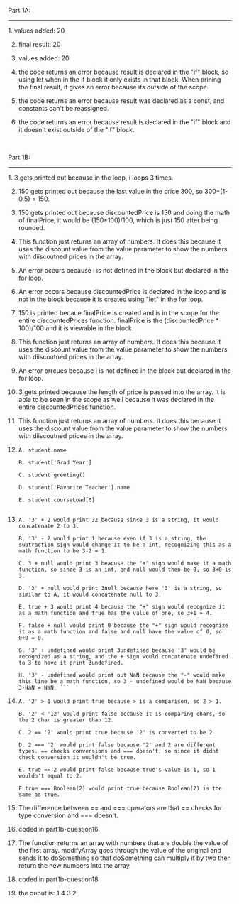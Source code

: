 Part 1A:
<hr>
1. values added: 20

2. final result: 20

3. values added: 20

4. the code returns an error because result is declared in the "if" block, so using let when in the if block it only exists in that block. When prining the final result, it gives an error because its outside of the scope.

5. the code returns an error because result was declared as a const, and constants can't be reassigned.

6. the code returns an error because result is declared in the "if" block and it doesn't exist outside of the "if" block.

<br>

Part 1B:
<hr>
1. 3 gets printed out because in the loop, i loops 3 times.

2. 150 gets printed out because the last value in the price 300, so 300*(1-0.5) = 150.

3. 150 gets printed out because discountedPrice is 150 and doing the math of finalPrice, it would be (150*100)/100, which is just 150 after being rounded.

4. This function just returns an array of numbers. It does this because it uses the discount value from the value parameter to show the numbers with diiscoutned prices in the array.

5. An error occurs because i is not defined in the block but declared in the for loop.
6. An error occurs because discountedPrice is declared in the loop and is not in the block because it is created using "let" in the for loop.

7. 150 is printed becaue finalPrice is created and is in the scope for the entire discountedPrices function. finalPrice is the (discountedPrice * 100)/100 and it is viewable in the block.

8. This function just returns an array of numbers. It does this because it uses the discount value from the value parameter to show the numbers with diiscoutned prices in the array. 

9.  An error orrcues because i is not defined in the block but declared in the for loop.

10. 3 gets printed because the length of price is passed into the array. It is able to be seen in the scope as well because it was declared 
in the entire discountedPrices function.

11. This function just returns an array of numbers. It does this because it uses the discount value from the value parameter to show the numbers with diiscoutned prices in the array.

12.
    ```
    A. student.name

    B. student['Grad Year']
    
    C. student.greeting()

    D. student['Favorite Teacher'].name
    
    E. student.courseLoad[0]


13.  
    ```
    A. '3' + 2 would print 32 because since 3 is a string, it would concatenate 2 to 3.
    
    B. '3' - 2 would print 1 because even if 3 is a string, the subtraction sign would change it to be a int, recognizing this as a math function to be 3-2 = 1.
    
    C. 3 + null would print 3 beacuse the "+" sign would make it a math function, so since 3 is an int, and null would then be 0, so 3+0 is 3.
    
    D. '3' + null would print 3null because here '3' is a string, so similar to A, it would concatenate null to 3.
    
    E. true + 3 would print 4 because the "+" sign would recognize it as a math function and true has the value of one, so 3+1 = 4.
    
    F. false + null would print 0 because the "+" sign would recognize it as a math function and false and null have the value of 0, so 0+0 = 0.
    
    G. '3' + undefined would print 3undefined because '3' would be recognized as a string, and the + sign would concatenate undefined to 3 to have it print 3undefined.
    
    H. '3' - undefined would print out NaN because the "-" would make this line be a math function, so 3 - undefined would be NaN because 3-NaN = NaN. ```

14.
    ```
    A. '2' > 1 would print true because > is a comparison, so 2 > 1.
   
    B. '2' < '12' would print false because it is comparing chars, so the 2 char is greater than 12.
   
    C. 2 == '2' would print true because '2' is converted to be 2
   
    D. 2 === '2' would print false because '2' and 2 are different types. == checks conversions and === doesn't, so since it didnt check conversion it wouldn't be true.
    
    E. true == 2 would print false because true's value is 1, so 1 wouldn't equal to 2.
    
    F true === Boolean(2) would print true because Boolean(2) is the same as true. 
    ```

15.  The difference between == and === operators are that == checks for type conversion and === doesn't.

16.  coded in part1b-question16.

17.  The function returns an array with numbers that are double the value of the first array. modifyArray goes through the value of the original and sends it to doSomething so that doSomething can multiply it by two then return the new numbers into the array.

18.  coded in part1b-question18

19.  the ouput is:
    1
    4
    3
    2
    